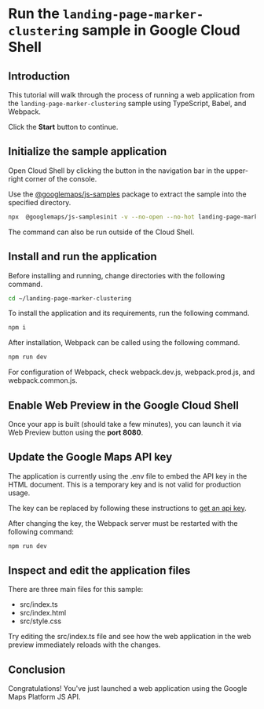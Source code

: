 # Run the `landing-page-marker-clustering` sample in Google Cloud Shell

<walkthrough-tutorial-duration duration="10"/>

## Introduction

This tutorial will walk through the process of running a web application from
the `landing-page-marker-clustering` sample using TypeScript, Babel, and Webpack.

Click the **Start** button to continue.

## Initialize the sample application

Open Cloud Shell by clicking the
<walkthrough-cloud-shell-icon></walkthrough-cloud-shell-icon> button in the
navigation bar in the upper-right corner of the console.

Use the [@googlemaps/js-samples](https://www.npmjs.com/package/@googlemaps/js-samples) package to 
extract the sample into the specified directory.

```bash
npx  @googlemaps/js-samplesinit -v --no-open --no-hot landing-page-marker-clustering ~/landing-page-marker-clustering
```

The command can also be run outside of the Cloud Shell.

## Install and run the application

Before installing and running, change directories with the following command.

```bash
cd ~/landing-page-marker-clustering
```

To install the application and its requirements, run the following command.

```bash
npm i
```

After installation, Webpack can be called using the following command.

```bash
npm run dev
```

For configuration of Webpack, check
<walkthrough-editor-open-file filePath="landing-page-marker-clustering/webpack.dev.js">webpack.dev.js</walkthrough-editor-open-file>,
<walkthrough-editor-open-file filePath="landing-page-marker-clustering/webpack.prod.js">webpack.prod.js</walkthrough-editor-open-file>,
and
<walkthrough-editor-open-file filePath="landing-page-marker-clustering/webpack.common.js">webpack.common.js</walkthrough-editor-open-file>.

## Enable Web Preview in the Google Cloud Shell

Once your app is built (should take a few minutes), you can launch it via
<walkthrough-spotlight-pointer target="cloudshell" spotlightId="devshell-web-preview-button">Web
Preview button</walkthrough-spotlight-pointer> using the **port 8080**.

## Update the Google Maps API key

The application is currently using the
<walkthrough-editor-open-file filePath="landing-page-marker-clustering/.env">.env</walkthrough-editor-open-file>
file to embed the API key in the HTML document. This is a temporary key and is
not valid for production usage.

The key can be replaced by following these instructions to
[get an api key](https://developers.google.com/maps/documentation/javascript/get-api-key).

After changing the key, the Webpack server must be restarted with the following
command:

```bash
npm run dev
```

## Inspect and edit the application files

There are three main files for this sample:

*   <walkthrough-editor-open-file filePath="landing-page-marker-clustering/src/index.ts">src/index.ts</walkthrough-editor-open-file>
*   <walkthrough-editor-open-file filePath="landing-page-marker-clustering/src/index.html">src/index.html</walkthrough-editor-open-file>
*   <walkthrough-editor-open-file filePath="landing-page-marker-clustering/src/style.css">src/style.css</walkthrough-editor-open-file>

Try editing the <walkthrough-editor-open-file filePath="landing-page-marker-clustering/src/index.ts">src/index.ts</walkthrough-editor-open-file> file and see how the web application in the web preview immediately reloads with the changes.

## Conclusion

<walkthrough-conclusion-trophy></walkthrough-conclusion-trophy>

Congratulations! You've just launched a web application using the Google Maps
Platform JS API.
